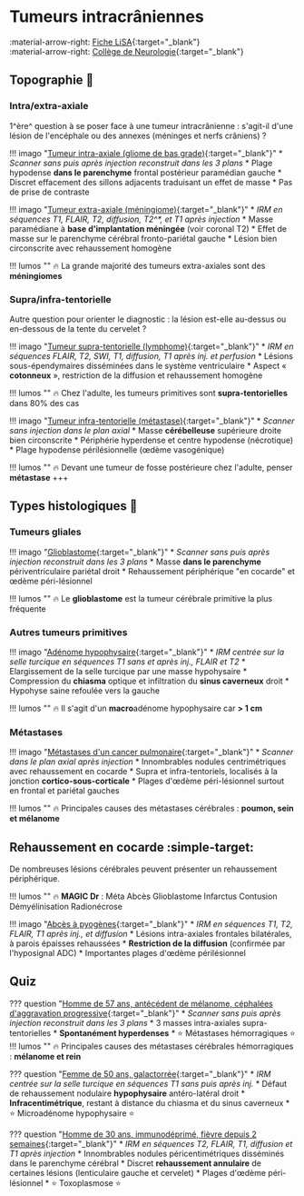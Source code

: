 # Tumeurs intracrâniennes

:material-arrow-right: [Fiche LiSA](https://livret.uness.fr/lisa/Tumeurs_intracr%C3%A2niennes){:target="_blank"}   
:material-arrow-right: [Collège de Neurologie](https://www.cen-neurologie.fr/fr/deuxieme-cycle/tumeurs-intracraniennes){:target="_blank"}  

## Topographie :brain:

### Intra/extra-axiale
1^ère^ question à se poser face à une tumeur intracrânienne : s'agit-il d'une lésion de l'encéphale ou des annexes (méninges et nerfs crâniens) ?

!!! imago "[Tumeur intra-axiale (gliome de bas grade)](https://radiopaedia.org/cases/48852/studies/53888?lang=gb){:target="_blank"}"
    * _Scanner sans puis après injection reconstruit dans les 3 plans_
    * Plage hypodense **dans le parenchyme** frontal postérieur paramédian gauche
    * Discret effacement des sillons adjacents traduisant un effet de masse
    * Pas de prise de contraste

!!! imago "[Tumeur extra-axiale (méningiome)](https://radiopaedia.org/cases/174815/studies/140846?lang=us){:target="_blank"}"
    * _IRM en séquences T1, FLAIR, T2, diffusion, T2^*, et T1 après injection_
    * Masse paramédiane à **base d'implantation méningée** (voir coronal T2)
    * Effet de masse sur le parenchyme cérébral fronto-pariétal gauche
    * Lésion bien circonscrite avec rehaussement homogène

!!! lumos ""
    :fire: La grande majorité des tumeurs extra-axiales sont des **méningiomes**

### Supra/infra-tentorielle
Autre question pour orienter le diagnostic : la lésion est-elle au-dessus ou en-dessous de la tente du cervelet ?

!!! imago "[Tumeur supra-tentorielle (lymphome)](https://radiopaedia.org/cases/152791/studies/126586?lang=gb){:target="_blank"}"
    * _*_IRM en séquences FLAIR, T2, SWI, T1, diffusion, T1 après inj. et perfusion_*_
    * Lésions sous-épendymaires disséminées dans le système ventriculaire
    * Aspect « **cotonneux** », restriction de la diffusion et rehaussement homogène

!!! lumos ""
    :fire: Chez l'adulte, les tumeurs primitives sont **supra-tentorielles** dans 80% des cas

!!! imago "[Tumeur infra-tentorielle (métastase)](https://radiopaedia.org/cases/23187/studies/23243?lang=gb){:target="_blank"}"
    * _Scanner sans injection dans le plan axial_
    * Masse **cérébelleuse** supérieure droite bien circonscrite
    * Périphérie hyperdense et centre hypodense (nécrotique)
    * Plage hypodense périlésionnelle (œdème vasogénique)

!!! lumos ""
    :fire: Devant une tumeur de fosse postérieure chez l'adulte, penser **métastase** +++


## Types histologiques :microscope:

### Tumeurs gliales

!!! imago "[Glioblastome](https://radiopaedia.org/cases/37092/studies/38787?lang=us){:target="_blank"}"
    * _Scanner sans puis après injection reconstruit dans les 3 plans_
    * Masse **dans le parenchyme** périventriculaire pariétal droit
    * Rehaussement périphérique "en cocarde" et œdème péri-lésionnel 

!!! lumos ""
    :fire: Le **glioblastome** est la tumeur cérébrale primitive la plus fréquente

### Autres tumeurs primitives

!!! imago "[Adénome hypophysaire](https://radiopaedia.org/cases/85657/studies/101436?lang=us){:target="_blank"}"
    * *IRM centrée sur la selle turcique en séquences T1 sans et après inj., FLAIR et T2*
    * Elargissement de la selle turcique par une masse hypohysaire
    * Compression du **chiasma** optique et infiltration du **sinus caverneux** droit
    * Hypohyse saine refoulée vers la gauche 

!!! lumos ""
    :fire: Il s'agit d'un **macro**adénome hypophysaire car **> 1 cm**

<!--cf. [Schwannome vestibulaire](../ORL-CMF/surdité.md)-->

### Métastases

!!! imago "[Métastases d'un cancer pulmonaire](https://radiopaedia.org/cases/5159/studies/6940?lang=gb){:target="_blank"}"
    * _Scanner dans le plan axial après injection_
    * Innombrables nodules centrimétriques avec rehaussement en cocarde
    * Supra et infra-tentoriels, localisés à la jonction **cortico-sous-corticale**
    * Plages d'œdème péri-lésionnel surtout en frontal et pariétal gauches

!!! lumos ""
    :fire: Principales causes des métastases cérébrales : **poumon, sein et mélanome**

## Rehaussement en cocarde :simple-target:

De nombreuses lésions cérébrales peuvent présenter un rehaussement périphérique.

!!! lumos ""
    :fire: **MAGIC Dr** : Méta Abcès Glioblastome Infarctus Contusion Démyélinisation Radionécrose

!!! imago "[Abcès à pyogènes](https://radiopaedia.org/cases/83713/play){:target="_blank"}"
    * _IRM en séquences T1, T2, FLAIR, T1 après inj., et diffusion_
    * Lésions intra-axiales frontales bilatérales, à parois épaisses rehaussées
    * **Restriction de la diffusion** (confirmée par l'hyposignal ADC)
    * Importantes plages d'œdème périlésionnel

<!--cf. [AVC](../neuro/AVC.md), [TC](../neuro/TC.md) et [SEP](../neuro/SEP.md)-->


## Quiz

??? question "[Homme de 57 ans, antécédent de mélanome, céphalées d'aggravation progressive](https://radiopaedia.org/cases/37760/studies/39665?lang=gb){:target="_blank"}"
    * _Scanner sans puis après injection reconstruit dans les 3 plans_
    * 3 masses intra-axiales supra-tentorielles
    * **Spontanément hyperdenses** 
    * :star: Métastases hémorragiques :star:
    !!! lumos ""
        :fire: Principales causes des métastases cérébrales hémorragiques : **mélanome et rein** 
    
??? question "[Femme de 50 ans, galactorrée](https://radiopaedia.org/cases/16787/studies/16502?lang=us){:target="_blank"}"
    * _IRM centrée sur la selle turcique en séquences T1 sans puis après inj._
    * Défaut de rehaussement nodulaire **hypophysaire** antéro-latéral droit
    * **Infracentimétrique**, restant à distance du chiasma et du sinus caverneux
    * :star: Microadénome hypophysaire :star:

??? question "[Homme de 30 ans, immunodéprimé, fièvre depuis 2 semaines](https://radiopaedia.org/cases/53993/studies/60132?lang=gb){:target="_blank"}"
    * _IRM en séquences T2, FLAIR, T1, diffusion et T1 après injection_
    * Innombrables nodules péricentimétriques disséminés dans le parenchyme cérébral
    * Discret **rehaussement annulaire** de certaines lésions (lenticulaire gauche et cervelet)
    * Plages d'œdème péri-lésionnel
    * :star: Toxoplasmose :star: